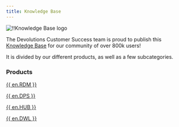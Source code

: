```yaml
---
title: Knowledge Base
---
```

![!!Knowledge Base logo](/img/en/server/logo-knowledge-base-120.png)

The Devolutions Customer Success team is proud to publish this [Knowledge Base](/kb/devolutions-customer-success/) for our community of over 800k users!  

It is divided by our different products, as well as a few subcategories.  

### Products 

[{{ en.RDM }}](/kb/remote-desktop-manager/)  

[{{ en.DPS }}](/kb/devolutions-server/)  

[{{ en.HUB }}](/kb/password-hub/)  

[{{ en.DWL }}](/kb/devolutions-web-login/)  

